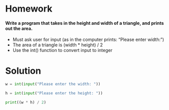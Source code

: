 # Homework

#### Write a program that takes in the height and width of a triangle, and prints out the area.
* Must ask user for input (as in the computer prints: “Please enter width:”)
* The area of a triangle is (width * height) / 2
* Use the int() function to convert input to integer

# Solution
```python
w = int(input("Please enter the width: "))

h = int(input("Please enter the height: "))

print((w * h) / 2)
```

